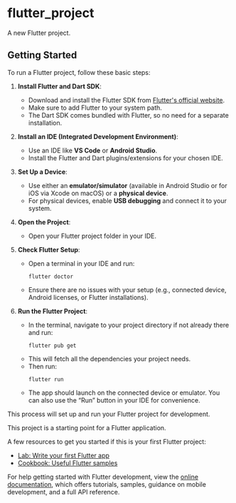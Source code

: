 # flutter_project

A new Flutter project.

## Getting Started
To run a Flutter project, follow these basic steps:

1. **Install Flutter and Dart SDK**:
   - Download and install the Flutter SDK from [Flutter's official website](https://flutter.dev).
   - Make sure to add Flutter to your system path.
   - The Dart SDK comes bundled with Flutter, so no need for a separate installation.

2. **Install an IDE (Integrated Development Environment)**:
   - Use an IDE like **VS Code** or **Android Studio**.
   - Install the Flutter and Dart plugins/extensions for your chosen IDE.

3. **Set Up a Device**:
   - Use either an **emulator/simulator** (available in Android Studio or for iOS via Xcode on macOS) or a **physical device**.
   - For physical devices, enable **USB debugging** and connect it to your system.

4. **Open the Project**:
   - Open your Flutter project folder in your IDE.

5. **Check Flutter Setup**:
   - Open a terminal in your IDE and run:
     ```
     flutter doctor
     ```
   - Ensure there are no issues with your setup (e.g., connected device, Android licenses, or Flutter installations).

6. **Run the Flutter Project**:
   - In the terminal, navigate to your project directory if not already there and run:
     ```
     flutter pub get
     ```
   - This will fetch all the dependencies your project needs.
   - Then run:
     ```
     flutter run
     ```
   - The app should launch on the connected device or emulator. You can also use the “Run” button in your IDE for convenience.

This process will set up and run your Flutter project for development.

This project is a starting point for a Flutter application.

A few resources to get you started if this is your first Flutter project:

- [Lab: Write your first Flutter app](https://docs.flutter.dev/get-started/codelab)
- [Cookbook: Useful Flutter samples](https://docs.flutter.dev/cookbook)

For help getting started with Flutter development, view the
[online documentation](https://docs.flutter.dev/), which offers tutorials,
samples, guidance on mobile development, and a full API reference.
